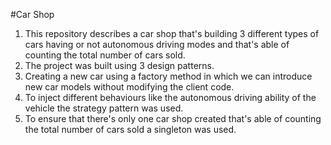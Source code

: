 #Car Shop

1. This repository describes a car shop that's building 3 different types of cars having or not autonomous driving modes and that's able of counting the total number of cars sold.
2. The project was built using 3 design patterns.
3. Creating a new car using a factory method in which we can introduce new car models without modifying the client code.
4. To inject different behaviours like the autonomous driving ability of the vehicle the strategy pattern was used.
5. To ensure that there's only one car shop created that's able of counting the total number of cars sold a singleton was used.